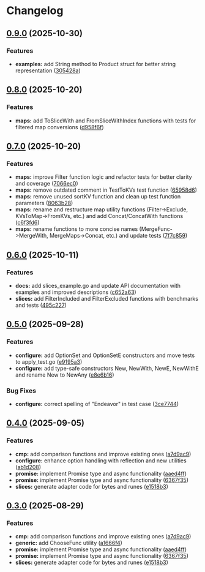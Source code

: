 # Changelog

## [0.9.0](https://github.com/goexts/generic/compare/v0.8.0...v0.9.0) (2025-10-30)


### Features

* **examples:** add String method to Product struct for better string representation ([305428a](https://github.com/goexts/generic/commit/305428a014e8f319a5858a2cc0c5cb81944bcb66))

## [0.8.0](https://github.com/goexts/generic/compare/v0.7.0...v0.8.0) (2025-10-20)


### Features

* **maps:** add ToSliceWith and FromSliceWithIndex functions with tests for filtered map conversions ([d958f6f](https://github.com/goexts/generic/commit/d958f6f68a4ea9380389c0836485643b0a1271c6))

## [0.7.0](https://github.com/goexts/generic/compare/v0.6.0...v0.7.0) (2025-10-20)


### Features

* **maps:** improve Filter function logic and refactor tests for better clarity and coverage ([7066ec0](https://github.com/goexts/generic/commit/7066ec0da392263500ee8335134fe10de8ba2d8e))
* **maps:** remove outdated comment in TestToKVs test function ([65958d6](https://github.com/goexts/generic/commit/65958d66be69f938a8d42777b4f09e5800a27d90))
* **maps:** remove unused sortKV function and clean up test function parameters ([8063b28](https://github.com/goexts/generic/commit/8063b2894f1214d200319bc16e34b9888bb1da57))
* **maps:** rename and restructure map utility functions (Filter-&gt;Exclude, KVsToMap-&gt;FromKVs, etc.) and add Concat/ConcatWith functions ([c6f3fd6](https://github.com/goexts/generic/commit/c6f3fd6229c3b1cd53fbd59d7073c49ccaeaf50a))
* **maps:** rename functions to more concise names (MergeFunc-&gt;MergeWith, MergeMaps-&gt;Concat, etc.) and update tests ([7f7c859](https://github.com/goexts/generic/commit/7f7c8596d042031e1f78ae1892bd6db09ad03da4))

## [0.6.0](https://github.com/goexts/generic/compare/v0.5.0...v0.6.0) (2025-10-11)


### Features

* **docs:** add slices_example.go and update API documentation with examples and improved descriptions ([c652a63](https://github.com/goexts/generic/commit/c652a635b7b82ef8753def09e408cf745e594b40))
* **slices:** add FilterIncluded and FilterExcluded functions with benchmarks and tests ([495c227](https://github.com/goexts/generic/commit/495c227bb74d202da6a8d48545501d59615f9b00))

## [0.5.0](https://github.com/goexts/generic/compare/v0.4.0...v0.5.0) (2025-09-28)


### Features

* **configure:** add OptionSet and OptionSetE constructors and move tests to apply_test.go ([e9195a3](https://github.com/goexts/generic/commit/e9195a35396a56562bb84e73d1e5ca132667a86e))
* **configure:** add type-safe constructors New, NewWith, NewE, NewWithE and rename New to NewAny ([e8e6b16](https://github.com/goexts/generic/commit/e8e6b1678c8c09285a9d9a08f608b3e437cb806d))


### Bug Fixes

* **configure:** correct spelling of "Endeavor" in test case ([3ce7744](https://github.com/goexts/generic/commit/3ce77445f008eda8d877e90fc839c53233127d7a))

## [0.4.0](https://github.com/goexts/generic/compare/v0.3.0...v0.4.0) (2025-09-05)


### Features

* **cmp:** add comparison functions and improve existing ones ([a7d9ac9](https://github.com/goexts/generic/commit/a7d9ac92bb8476c8a12c5905a082612738d946fe))
* **configure:** enhance option handling with reflection and new utilities ([ab1d208](https://github.com/goexts/generic/commit/ab1d208f7942c5d3f7240ed9386e5b5fd5912de1))
* **promise:** implement Promise type and async functionality ([aaed4ff](https://github.com/goexts/generic/commit/aaed4ffd4915ff92c774596a2757a4fec0b80992))
* **promise:** implement Promise type and async functionality ([6367f35](https://github.com/goexts/generic/commit/6367f359ecae84c12327c1d618e50be79a89c503))
* **slices:** generate adapter code for bytes and runes ([e1518b3](https://github.com/goexts/generic/commit/e1518b300839f94c118b1d452158e430b0861b7a))

## [0.3.0](https://github.com/goexts/generic/compare/v0.2.6...v0.3.0) (2025-08-29)


### Features

* **cmp:** add comparison functions and improve existing ones ([a7d9ac9](https://github.com/goexts/generic/commit/a7d9ac92bb8476c8a12c5905a082612738d946fe))
* **generic:** add ChooseFunc utility ([a1666f4](https://github.com/goexts/generic/commit/a1666f4ba72c73dae6e54c0e76edd62ab46d319a))
* **promise:** implement Promise type and async functionality ([aaed4ff](https://github.com/goexts/generic/commit/aaed4ffd4915ff92c774596a2757a4fec0b80992))
* **promise:** implement Promise type and async functionality ([6367f35](https://github.com/goexts/generic/commit/6367f359ecae84c12327c1d618e50be79a89c503))
* **slices:** generate adapter code for bytes and runes ([e1518b3](https://github.com/goexts/generic/commit/e1518b300839f94c118b1d452158e430b0861b7a))
